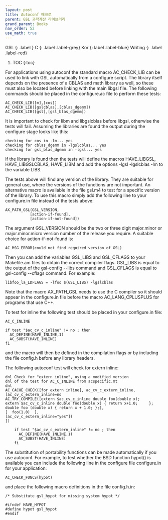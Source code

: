 ```yaml
---
layout: post
title: Autoconf 매크로
parent: GSL 과학계산 라이브러리
grand_parent: Books
nav_order: 52
use_math: true
---
```


GSL
{: .label }
C
{: .label .label-grey}
Kor
{: label .label-blue}
Writing
{: .label .label-red}

1. TOC
{:toc}




For applications using autoconf the standard macro AC_CHECK_LIB can be used to link with GSL automatically from a configure script. The library itself depends on the presence of a CBLAS and math library as well, so these must also be located before linking with the main libgsl file. The following commands should be placed in the configure.ac file to perform these tests:

    AC_CHECK_LIB([m],[cos])
    AC_CHECK_LIB([gslcblas],[cblas_dgemm])
    AC_CHECK_LIB([gsl],[gsl_blas_dgemm])

It is important to check for libm and libgslcblas before libgsl, otherwise the tests will fail. Assuming the libraries are found the output during the configure stage looks like this:

    checking for cos in -lm... yes
    checking for cblas_dgemm in -lgslcblas... yes
    checking for gsl_blas_dgemm in -lgsl... yes

If the library is found then the tests will define the macros HAVE_LIBGSL, HAVE_LIBGSLCBLAS, HAVE_LIBM and add the options -lgsl -lgslcblas -lm to the variable LIBS.

The tests above will find any version of the library. They are suitable for general use, where the versions of the functions are not important. An alternative macro is available in the file gsl.m4 to test for a specific version of the library. To use this macro simply add the following line to your configure.in file instead of the tests above:

    AX_PATH_GSL(GSL_VERSION,
               [action-if-found],
               [action-if-not-found])

The argument GSL_VERSION should be the two or three digit major.minor or major.minor.micro version number of the release you require. A suitable choice for action-if-not-found is:

    AC_MSG_ERROR(could not find required version of GSL)

Then you can add the variables GSL_LIBS and GSL_CFLAGS to your Makefile.am files to obtain the correct compiler flags. GSL_LIBS is equal to the output of the gsl-config --libs command and GSL_CFLAGS is equal to gsl-config --cflags command. For example:

    libfoo_la_LDFLAGS = -lfoo $(GSL_LIBS) -lgslcblas

Note that the macro AX_PATH_GSL needs to use the C compiler so it should appear in the configure.in file before the macro AC_LANG_CPLUSPLUS for programs that use C++.

To test for inline the following test should be placed in your configure.in file:

    AC_C_INLINE

    if test "$ac_cv_c_inline" != no ; then
      AC_DEFINE(HAVE_INLINE,1)
      AC_SUBST(HAVE_INLINE)
    fi

and the macro will then be defined in the compilation flags or by including the file config.h before any library headers.

The following autoconf test will check for extern inline:

    dnl Check for "extern inline", using a modified version
    dnl of the test for AC_C_INLINE from acspecific.mt
    dnl
    AC_CACHE_CHECK([for extern inline], ac_cv_c_extern_inline,
    [ac_cv_c_extern_inline=no
    AC_TRY_COMPILE([extern $ac_cv_c_inline double foo(double x);
    extern $ac_cv_c_inline double foo(double x) { return x+1.0;     };
    double foo (double x) { return x + 1.0; };],
    [  foo(1.0)  ],
    [ac_cv_c_extern_inline="yes"])
    ])

        if test "$ac_cv_c_extern_inline" != no ; then
          AC_DEFINE(HAVE_INLINE,1)
          AC_SUBST(HAVE_INLINE)
        fi
The substitution of portability functions can be made automatically if you use autoconf. For example, to test whether the BSD function hypot() is available you can include the following line in the configure file configure.in for your application:

    AC_CHECK_FUNCS(hypot)
and place the following macro definitions in the file config.h.in:

    /* Substitute gsl_hypot for missing system hypot */
    
    #ifndef HAVE_HYPOT
    #define hypot gsl_hypot
    #endif